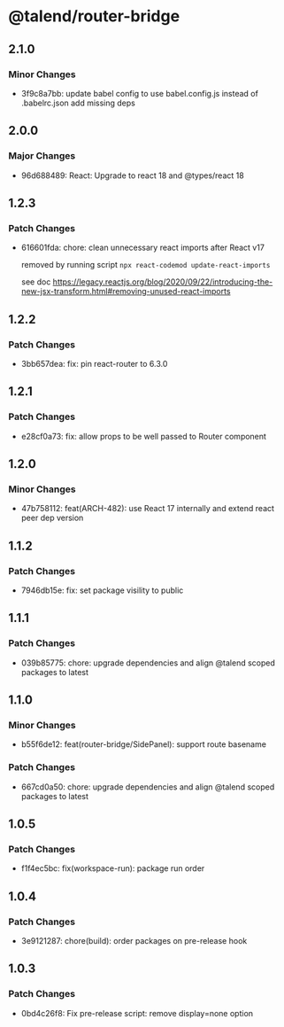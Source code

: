 # @talend/router-bridge

## 2.1.0

### Minor Changes

- 3f9c8a7bb: update babel config to use babel.config.js instead of .babelrc.json
  add missing deps

## 2.0.0

### Major Changes

- 96d688489: React: Upgrade to react 18 and @types/react 18

## 1.2.3

### Patch Changes

- 616601fda: chore: clean unnecessary react imports after React v17

  removed by running script `npx react-codemod update-react-imports`

  see doc https://legacy.reactjs.org/blog/2020/09/22/introducing-the-new-jsx-transform.html#removing-unused-react-imports

## 1.2.2

### Patch Changes

- 3bb657dea: fix: pin react-router to 6.3.0

## 1.2.1

### Patch Changes

- e28cf0a73: fix: allow props to be well passed to Router component

## 1.2.0

### Minor Changes

- 47b758112: feat(ARCH-482): use React 17 internally and extend react peer dep version

## 1.1.2

### Patch Changes

- 7946db15e: fix: set package visility to public

## 1.1.1

### Patch Changes

- 039b85775: chore: upgrade dependencies and align @talend scoped packages to latest

## 1.1.0

### Minor Changes

- b55f6de12: feat(router-bridge/SidePanel): support route basename

### Patch Changes

- 667cd0a50: chore: upgrade dependencies and align @talend scoped packages to latest

## 1.0.5

### Patch Changes

- f1f4ec5bc: fix(workspace-run): package run order

## 1.0.4

### Patch Changes

- 3e9121287: chore(build): order packages on pre-release hook

## 1.0.3

### Patch Changes

- 0bd4c26f8: Fix pre-release script: remove display=none option
